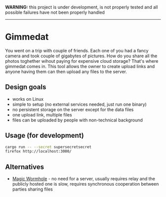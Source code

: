 **WARNING:** this project is under development, is not properly tested and all possible failures have not been properly handled

---

# Gimmedat

You went on a trip with couple of friends. Each one of you had a fancy camera and took couple of gigabytes of pictures. How do you share all the photos toghether wihout paying for expensive cloud storage? That's where gimmedat comes in. This tool allows the owner to create upload links and anyone having them can then upload any files to the server.

## Design goals

- works on Linux
- simple to setup (no external services needed, just run one binary)
- no persistent storage on the server except for the data files
- one upload link, multiple files
- files can be uploaded by people with non-technical background

## Usage (for development)

```sh
cargo run -- --secret supersecretsecret
firefox http://localhost:3000/
```

## Alternatives

- [Magic Wormhole](https://github.com/magic-wormhole/magic-wormhole) - no need for a server, usually requires relay and the publicly hosted one is slow, requires synchronous cooperation between parties sharing files